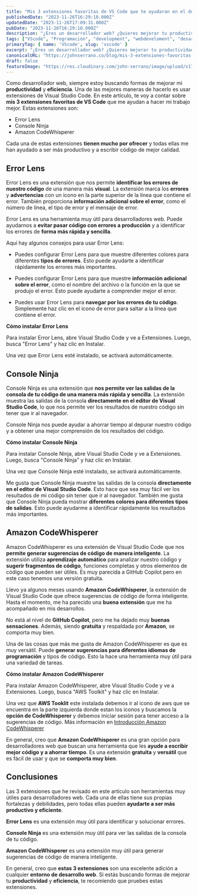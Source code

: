 ```yaml
---
title: "Mis 3 extensiones favoritas de VS Code que te ayudaran en el desarrollo web"
publishedDate: "2023-11-26T16:29:10.000Z"
updatedDate: "2023-11-26T17:09:31.000Z"
pubDate: "2023-11-26T16:29:10.000Z"
description: "¿Eres un desarrollador web? ¿Quieres mejorar tu productividad y eficiencia? Si es así, entonces necesitas probar estas 3 extensiones de VS Code. Estas extensiones te ayudarán a identificar y solucionar errores, depurar y mejorar tu código."
tags: ["VScode", "Programación", "development", "webdeveloment", "desarrollo-web", "extensiones", "programación", "productividad", "errores", "frontend", "front-end"]
primaryTag: { name: 'VScode', slug: 'vscode' }
excerpt: "¿Eres un desarrollador web? ¿Quieres mejorar tu productividad y eficiencia? Si es así, entonces necesitas probar estas 3 extensiones de VS Code. Estas extensiones te ayudarán a identificar y solucionar errores, depurar y mejorar tu código."
canonicalURL: "https://johnserrano.co/blog/mis-3-extensiones-favoritas-de-vs-code-que-te-ayudaran-en-el-desarrollo-web"
draft: false
featureImage: "https://res.cloudinary.com/john-serrano/image/upload/v1701029542/John%20Serrano/Blog%20Post/mis-3-extensiones-favoritas-de-vs-code-que-te-ayudaran-en-el-desarrollo-web/vscode_exz3rp.jpg"
---
```


Como desarrollador web, siempre estoy buscando formas de mejorar mi **productividad** y **eficiencia**. Una de las mejores maneras de hacerlo es usar extensiones de Visual Studio Code. En este artículo, te voy a contar sobre **mis 3 extensiones favoritas de VS Code** que me ayudan a hacer mi trabajo mejor. Estas extensiones son: 

* Error Lens
* Console Ninja
* Amazon CodeWhisperer

Cada una de estas extensiones **tienen mucho por ofrecer** y todas ellas me han ayudado a ser más productivo y a escribir código de mejor calidad.

## Error Lens

Error Lens es una extensión que nos permite **identificar los errores de nuestro código** de una manera más **visual**. La extensión marca los **errores** y **advertencias** con un icono en la parte superior de la línea que contiene el error. También proporciona **información adicional sobre el error**, como el número de línea, el tipo de error y el mensaje de error.

Error Lens es una herramienta muy útil para desarrolladores web. Puede ayudarnos a **evitar pasar código con errores a producción** y a identificar los errores de **forma más rápida y sencilla**.

Aquí hay algunos consejos para usar Error Lens:

* Puedes configurar Error Lens para que muestre diferentes colores para diferentes **tipos de errores**. Esto puede ayudarte a identificar rápidamente los errores más importantes.
  
* Puedes configurar Error Lens para que muestre **información adicional sobre el error**, como el nombre del archivo o la función en la que se produjo el error. Esto puede ayudarte a comprender mejor el error.
  
* Puedes usar Error Lens para **navegar por los errores de tu código**. Simplemente haz clic en el icono de error para saltar a la línea que contiene el error.
  
**Cómo instalar Error Lens**

Para instalar Error Lens, abre Visual Studio Code y ve a Extensiones. Luego, busca "Error Lens" y haz clic en Instalar.

Una vez que Error Lens esté instalado, se activará automáticamente.

## Console Ninja

Console Ninja es una extensión que **nos permite ver las salidas de la consola de tu código de una manera más rápida y sencilla**. La extensión muestra las salidas de la consola **directamente en el editor de Visual Studio Code**, lo que nos permite ver los resultados de nuestro código sin tener que ir al navegador.

Console Ninja nos puede ayudar a ahorrar tiempo al depurar nuestro código y a obtener una mejor comprensión de los resultados del código.

**Cómo instalar Console Ninja**

Para instalar Console Ninja, abre Visual Studio Code y ve a Extensiones. Luego, busca "Console Ninja" y haz clic en Instalar.

Una vez que Console Ninja esté instalado, se activará automáticamente.

Me gusta que Console Ninja muestre las salidas de la consola **directamente en el editor de Visual Studio Code**. Esto hace que sea muy fácil ver los resultados de mi código sin tener que ir al navegador. También me gusta que Console Ninja pueda mostrar **diferentes colores para diferentes tipos de salidas**. Esto puede ayudarme a identificar rápidamente los resultados más importantes.


## Amazon CodeWhisperer

Amazon CodeWhisperer es una extensión de Visual Studio Code que nos **permite generar sugerencias de código de manera inteligente**. La extensión utiliza **aprendizaje automático** para analizar nuestro código y **sugerir fragmentos de código**, funciones completas y otros elementos de código que pueden ser útiles. Es muy parecida a GitHub Copilot pero en este caso tenemos una versión gratuita.

Llevo ya algunos meses usando **Amazon CodeWhisperer**, la extensión de Visual Studio Code que ofrece sugerencias de código de forma inteligente. Hasta el momento, me ha parecido una **buena extensión** que me ha acompañado en mis desarrollos.

No está al nivel de **GitHub Copilot**, pero me ha dejado muy **buenas sensaciones**. Además, siendo **gratuita** y respaldada por **Amazon**, se comporta muy bien.

Una de las cosas que más me gusta de Amazon CodeWhisperer es que es muy versátil. Puede **generar sugerencias para diferentes idiomas de programación** y tipos de código. Esto la hace una herramienta muy útil para una variedad de tareas.

**Cómo instalar Amazon CodeWhisperer**

Para instalar Amazon CodeWhisperer, abre Visual Studio Code y ve a Extensiones. Luego, busca "AWS Toolkit" y haz clic en Instalar.

Una vez que **AWS Tooklit** este instalada debemos ir al icono de aws que se encuentra en la parte izquierda donde estan los iconos y buscamos la **opción de CodeWhisperer** y debemos iniciar sesión para tener acceso a la sugerencias de código. Más información en [Introducción Amazon CodeWhisperer](https://aws.amazon.com/es/codewhisperer/resources/#Getting_started)

En general, creo que **Amazon CodeWhisperer** es una gran opción para desarrolladores web que buscan una herramienta que les **ayude a escribir mejor código y a ahorrar tiempo**. Es una extensión **gratuita** y **versátil** que es fácil de usar y que se **comporta muy bien**.

## Conclusiones

Las 3 extensiones que he revisado en este artículo son herramientas muy útiles para desarrolladores web. Cada una de ellas tiene sus propias fortalezas y debilidades, pero todas ellas pueden **ayudarte a ser más productivo y eficiente**.

**Error Lens** es una extensión muy útil para identificar y solucionar errores.

**Console Ninja** es una extensión muy útil para ver las salidas de la consola de tu código.

**Amazon CodeWhisperer** es una extensión muy útil para generar sugerencias de código de manera inteligente.

En general, creo que **estas 3 extensiones** son una excelente adición a cualquier **entorno de desarrollo web**. Si estás buscando formas de mejorar tu **productividad** y **eficiencia**, te recomiendo que pruebes estas extensiones.
